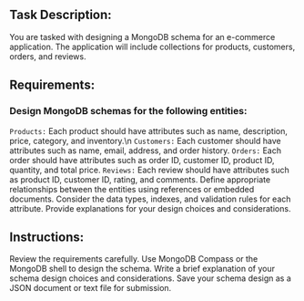 ## Task Description:
You are tasked with designing a MongoDB schema for an e-commerce application. The application will include collections for products, customers, orders, and reviews.

## Requirements:
### Design MongoDB schemas for the following entities:
`Products:` Each product should have attributes such as name, description, price, category, and inventory.\n
`Customers:` Each customer should have attributes such as name, email, address, and order history.
`Orders:` Each order should have attributes such as order ID, customer ID, product ID, quantity, and total price.
`Reviews:` Each review should have attributes such as product ID, customer ID, rating, and comments.
Define appropriate relationships between the entities using references or embedded documents.
Consider the data types, indexes, and validation rules for each attribute.
Provide explanations for your design choices and considerations.

## Instructions:
Review the requirements carefully.
Use MongoDB Compass or the MongoDB shell to design the schema.
Write a brief explanation of your schema design choices and considerations.
Save your schema design as a JSON document or text file for submission.
